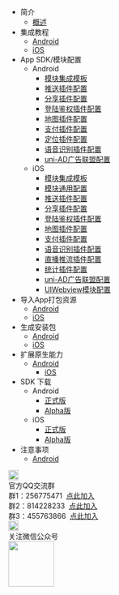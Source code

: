 * 简介
	* [概述](/5PlusDocs/README.md)
* 集成教程
	* [Android](/5PlusDocs/usesdk/android.md)
	* [iOS](/5PlusDocs/usesdk/ios.md)
* App SDK/模块配置
	* Android
		* [模块集成模板](/5PlusDocs/usemodule/android.md)
		* [推送插件配置](/5PlusDocs/usemodule/androidModuleConfig/push.md)
		* [分享插件配置](/5PlusDocs/usemodule/androidModuleConfig/share.md)
		* [登陆鉴权插件配置](/5PlusDocs/usemodule/androidModuleConfig/oauth.md)
		* [地图插件配置](/5PlusDocs/usemodule/androidModuleConfig/map.md)
		* [支付插件配置](/5PlusDocs/usemodule/androidModuleConfig/pay.md)
		* [定位插件配置](/5PlusDocs/usemodule/androidModuleConfig/geolocation.md)
		* [语音识别插件配置](/5PlusDocs/usemodule/androidModuleConfig/speech.md)
		* [uni-AD广告联盟配置](/5PlusDocs/usemodule/androidModuleConfig/uniad.md)
	* iOS
        * [模块集成模板](/5PlusDocs/usemodule/ios.md)
        * [模块通用配置](/5PlusDocs/usemodule/iOSModuleConfig/common.md)
        * [推送插件配置](/5PlusDocs/usemodule/iOSModuleConfig/push.md)
        * [分享插件配置](/5PlusDocs/usemodule/iOSModuleConfig/share.md)
        * [登陆鉴权插件配置](/5PlusDocs/usemodule/iOSModuleConfig/oauth.md)
        * [地图插件配置](/5PlusDocs/usemodule/iOSModuleConfig/map.md)
        * [支付插件配置](/5PlusDocs/usemodule/iOSModuleConfig/pay.md)
        * [语音识别插件配置](/5PlusDocs/usemodule/iOSModuleConfig/speech.md)
        * [直播推流插件配置](/5PlusDocs/usemodule/iOSModuleConfig/livepusher.md)
        * [统计插件配置](/5PlusDocs/usemodule/iOSModuleConfig/statistic.md)
        * [uni-AD广告联盟配置](/5PlusDocs/usemodule/iOSModuleConfig/uniad.md)
        * [UIWebview模块配置](/5PlusDocs/usemodule/iOSModuleConfig/uiwebview.md)
* 导入App打包资源
	* [Android](/5PlusDocs/importfeproject/android.md)
	* [iOS](/5PlusDocs/importfeproject/ios.md)
* 生成安装包
	* [Android](/5PlusDocs/package/android.md)
	* [iOS](/5PlusDocs/package/ios.md)
* 扩展原生能力
 	* [Android](/5PlusDocs/extends/android.md)
        * [iOS](/5PlusDocs/extends/iOS.md)
* SDK 下载
    * Android
        * [正式版](/5PlusDocs/download/android.md)
        * [Alpha版](/5PlusDocs/download/android-alpha.md)
    * iOS
        * [正式版](/5PlusDocs/download/ios.md)
        * [Alpha版](/5PlusDocs/download/ios-alpha.md)
* 注意事项
	* [Android](/5PlusDocs/FAQ/android.md)
<div class="contact-box">
	<div class="contact-item">
	  <img src="//img-cdn-qiniu.dcloud.net.cn/uniapp/doc/qq@2x.png" width="20" height="20"/>
	  <div class="contact-smg">
	     <div>官方QQ交流群</div>
	  <div>群1：256775471 &nbsp;<a target="_blank" href="//shang.qq.com/wpa/qunwpa?idkey=e9a0a98c947bf555cf61cae9c63263561b7424924e0dbb9acb6e8c7c02a8054e">点此加入</a></div>
	  <div>群2：814228233 &nbsp;<a target="_blank" href="//shang.qq.com/wpa/qunwpa?idkey=84e520e837b7343e9c3eaf2dc1f298efd88d8275a523a63be391ac11eefa6a77">点此加入</a></div>
	  <div>群3：455763866 &nbsp;<a target="_blank" href="//shang.qq.com/wpa/qunwpa?idkey=415e1f1f37db61d842027054917b5b4110b26908463e0689334ec9afacabf01c">点此加入</a></div>
	  </div>
	</div>
  <div class="contact-item">
  	<img src="//img-cdn-qiniu.dcloud.net.cn/uniapp/doc/weixin@2x.png" width="20" height="20"/>
  	<div class="contact-smg">
  		<div>关注微信公众号</div>
  		<img src="https://img-cdn-qiniu.dcloud.net.cn/uniapp/doc/weixin.jpg" width="90" height="90"/>
  	</div>
  </div>
</div>
